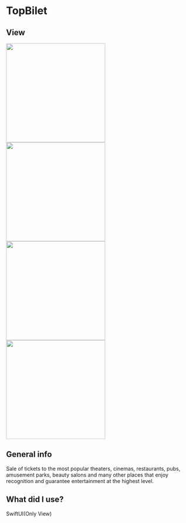 # TopBilet
## View
<img src="https://i.ibb.co/DwHpDHX/t1.png" width="270" padding="15"><img src="https://i.ibb.co/SNGGL16/t2.png" width="270" padding="15"></br>
<img src="https://i.ibb.co/R32qFpm/t3.png" width="270" padding="15"><img src="https://i.ibb.co/sWLdvVQ/t4.png" width="270" padding="15">

## General info
Sale of tickets to the most popular theaters, cinemas, restaurants, pubs, amusement parks, beauty salons and many other places that enjoy recognition and guarantee entertainment at the highest level.
	
## What did I use?
SwiftUI(Only View)
